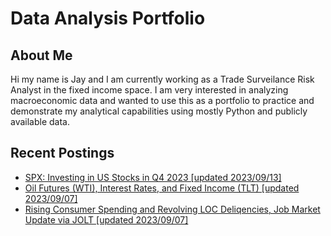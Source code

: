 # Data Analysis Portfolio
## About Me
Hi my name is Jay and I am currently working as a Trade Surveilance Risk Analyst in the fixed income space. 
I am very interested in analyzing macroeconomic data and wanted to use this as a portfolio to practice and demonstrate my analytical capabilities using mostly Python and publicly available data.

## Recent Postings
- [SPX: Investing in US Stocks in Q4 2023 [updated 2023/09/13]](https://github.com/ki14jaeh/Data-Analysis-Portfolio/tree/main/20230913)
- [Oil Futures (WTI), Interest Rates, and Fixed Income (TLT) [updated 2023/09/07]](https://github.com/ki14jaeh/Data-Analysis-Portfolio/tree/main/20230907)
- [Rising Consumer Spending and Revolving LOC Deliqencies, Job Market Update via JOLT [updated 2023/09/07]](https://github.com/ki14jaeh/Data-Analysis-Portfolio/tree/main/20230906)


